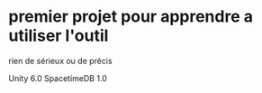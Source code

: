 # premier projet pour apprendre a utiliser l'outil

rien de sérieux ou de précis

Unity 6.0
SpacetimeDB 1.0
 
